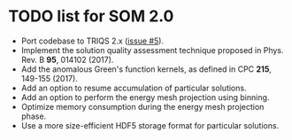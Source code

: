 TODO list for SOM 2.0
=====================

* Port codebase to TRIQS 2.x ([issue #5](https://github.com/krivenko/som/issues/5)).
* Implement the solution quality assessment technique proposed in Phys. Rev. B **95**, 014102 (2017).
* Add the anomalous Green's function kernels, as defined in CPC **215**, 149-155 (2017).
* Add an option to resume accumulation of particular solutions.
* Add an option to perform the energy mesh projection using binning.
* Optimize memory consumption during the energy mesh projection phase.
* Use a more size-efficient HDF5 storage format for particular solutions.
